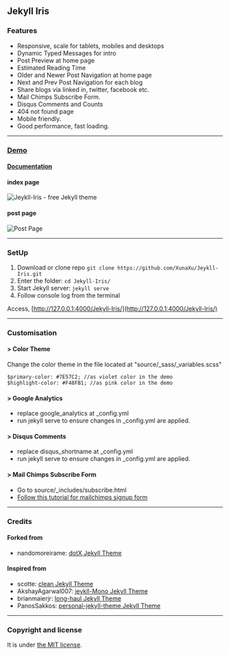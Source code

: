 ## Jekyll Iris


### Features

- Responsive, scale for tablets, mobiles and desktops
- Dynamic Typed Messages for intro
- Post Preview at home page
- Estimated Reading Time
- Older and Newer Post Navigation at home page
- Next and Prev Post Navigation for each blog
- Share blogs via linked in, twitter, facebook etc.
- Mail Chimps Subscribe Form.
- Disqus Comments and Counts
- 404 not found page
- Mobile friendly.
- Good performance, fast loading.

---

### [Demo](https://xunaxu.github.io/Jekyll-Iris/)

#### [Documentation](https://xunaxu.github.io/Jekyll-Iris/How%20to%20set%20up%20your%20blog%20site%20using%20Jekyll%20and%20Github)

#### index page
![Jeykll-Iris - free Jekyll theme](/homepage.gif)

#### post page
![Post Page](/Screen-Shot-post.png)

---

### SetUp

1. Download or clone repo `git clone https://github.com/XunaXu/Jeykll-Iris.git`
2. Enter the folder: `cd Jekyll-Iris/`
3. Start Jekyll server: `jekyll serve`
4. Follow console log from the terminal

Access, [http://127.0.0.1:4000/Jekyll-Iris/](http://127.0.0.1:4000/Jekyll-Iris/)

---

### Customisation

#### > Color Theme
Change the color theme in the file located at "source/_sass/_variables.scss"
```
$primary-color: #7E57C2; //as violet color in the demo
$highlight-color: #F48FB1; //as pink color in the demo
```

#### > Google Analytics
* replace google_analytics at _config.yml
* run jekyll serve to ensure changes in _config.yml are applied.

#### > Disqus Comments
* replace disqus_shortname at _config.yml
* run jekyll serve to ensure changes in _config.yml are applied.

#### > Mail Chimps Subscribe Form
* Go to source/_includes/subscribe.html
* [Follow this tutorial for mailchimps signup form](http://kb.mailchimp.com/lists/signup-forms/add-a-signup-form-to-your-website)


---

### Credits

#### Forked from
* nandomoreirame: [dotX Jekyll Theme](https://github.com/nandomoreirame/dotX)

#### Inspired from
* scotte: [clean Jekyll Theme](https://github.com/scotte/jekyll-clean)
* AkshayAgarwal007: [jeykll-Mono Jekyll Theme](https://github.com/AkshayAgarwal007/Jekyll-Mono)
* brianmaierjr: [long-haul Jekyll Theme](https://github.com/brianmaierjr/long-haul)
* PanosSakkos: [personal-jekyll-theme Jekyll Theme](https://github.com/PanosSakkos/personal-jekyll-theme)

---

### Copyright and license

It is under [the MIT license](/LICENSE).
